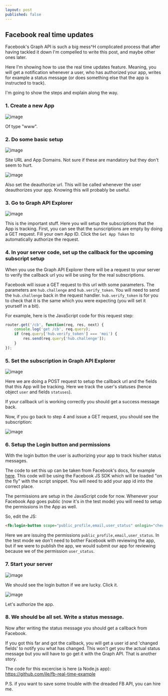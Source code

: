 ```yaml
---
layout: post
published: false
---
```


## Facebook real time updates

Facebook's Graph API is such a big mess^H complicated process that after having tackled it down I'm compelled to write this post, and maybe other ones later.

Here I'm showing how to use the real time updates feature. Meaning, you will get a notification whenever a user, who has authorized your app, writes for example a status message (or does something else that the app is instructed to track). 

I'm going to show the steps and explain along the way.

### 1. Create a new App

![image](https://cloud.githubusercontent.com/assets/433707/6323320/7c59397e-bb30-11e4-977f-dd31ec095b05.png)

Of type "www".

### 2. Do some basic setup

![image](https://cloud.githubusercontent.com/assets/433707/6323339/db33a678-bb30-11e4-8e10-4841124c7e70.png)

Site URL and App Domains. Not sure if these are mandatory but they don't seem to hurt.

![image](https://cloud.githubusercontent.com/assets/433707/6323490/d92533bc-bb33-11e4-92b9-5a34f39bf50e.png)

Also set the deauthorize url. This will be called whenever the user deauthorizes your app. Knowing this will probably be useful.

### 3. Go to Graph API Explorer

![image](https://cloud.githubusercontent.com/assets/433707/6323376/9619e2b8-bb31-11e4-9505-b2d65bed8b51.png)

This is the important stuff. Here you will setup the subscriptions that the App is tracking. First, you can see that the sunscriptions are empty by doing a GET request. Fill your own App ID. Click the `Get App Token` to automatically authorize the request.

### 4. In your server code, set up the callback for the upcoming subscript setup

When you use the Graph API Explorer there will be a request to your server to verify the callback url you will be using for the real subscriptions.

Facebook will issue a GET request to this url with some parameters. The parameters are `hub.challenge` and `hub.verify_token`. You will need to send the `hub.challenge` back in the request handler. `hub.verify_token` is for you to check that it is the same which you were expecting (you will set it yourself in a bit).

For example, here is the JavaScript code for this request step:

```javascript
router.get('/cb', function(req, res, next) {
	console.log('get /cb', req.query);
	if (req.query['hub.verify_token'] === 'moi') {
		res.send(req.query['hub.challenge']);
	}
});
```

### 5. Set the subscription in Graph API Explorer

![image](https://cloud.githubusercontent.com/assets/433707/6323445/dbe20112-bb32-11e4-809a-cad12d42ac69.png)

Here we are doing a POST request to setup the callback url and the fields that this App will be tracking. Here we track the user's statuses (hence object `user` and fields `statuses`).

If your callback url is working correctly you should get a success message back.

Now, if you go back to step 4 and issue a GET request, you should see the subscription:

![image](https://cloud.githubusercontent.com/assets/433707/6323566/52ace418-bb35-11e4-8b32-65b2bd7e1f80.png)


### 6. Setup the Login button and permissions

With the login button the user is authorizing your app to track his/her status messages.

The code to set this up can be taken from Facebook's docs, for example [here](https://developers.facebook.com/docs/facebook-login/login-flow-for-web/v2.2). This code will be using the Facebook JS SDK which will be loaded "on the fly" with the script snippet. You will need to add your app id into the correct place.

The permissions are setup in the JavaScript code for now. Whenever your Facebook App goes public (now it's in the test mode) you will need to setup the permissions in the App as well.

So, edit the JS:

```html
<fb:login-button scope="public_profile,email,user_status" onlogin="checkLoginState();"></fb:login-button>
```

Here we are issuing the permissions `public_profile,email,user_status`. In the test mode we don't need to bother Facebook with reviewing the app, but if we were to publish the app, we would submit our app for reviewing because we of the permission `user_status`.

### 7. Start your server

![image](https://cloud.githubusercontent.com/assets/433707/6323500/236661a8-bb34-11e4-9508-4f15b7c60d5d.png)

We should see the login button if we are lucky. Click it.

![image](https://cloud.githubusercontent.com/assets/433707/6323635/390f9cf2-bb36-11e4-813e-7aa4778f4217.png)

Let's authorize the app.

### 8. We should be all set. Write a status message.

Now after writing the status message you should get a callback from Facebook.

If you got this far and got the callback, you will get a user id and 'changed fields' to notify you what has changed. This won't get you the actual status message but you will have to go get it with the Graph API. That is another story. 

The code for this excercise is here (a Node.js app): https://github.com/ile/fb-real-time-example

P.S. if you want to save some trouble with the dreaded FB API, you can hire me.






